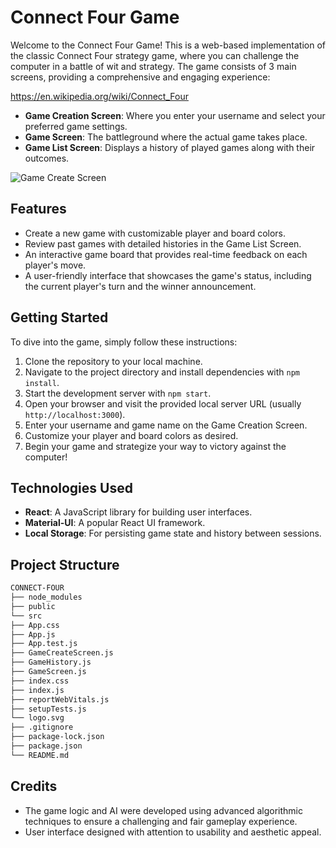  # Connect Four Game

Welcome to the Connect Four Game! This is a web-based implementation of the classic Connect Four strategy game, where you can challenge the computer in a battle of wit and strategy. The game consists of 3 main screens, providing a comprehensive and engaging experience:

https://en.wikipedia.org/wiki/Connect_Four

- **Game Creation Screen**: Where you enter your username and select your preferred game settings.
- **Game Screen**: The battleground where the actual game takes place.
- **Game List Screen**: Displays a history of played games along with their outcomes.

![Game Create Screen](./public/images/gcs.png)

## Features

- Create a new game with customizable player and board colors.
- Review past games with detailed histories in the Game List Screen.
- An interactive game board that provides real-time feedback on each player's move.
- A user-friendly interface that showcases the game's status, including the current player's turn and the winner announcement.


## Getting Started

To dive into the game, simply follow these instructions:

1. Clone the repository to your local machine.
2. Navigate to the project directory and install dependencies with `npm install`.
3. Start the development server with `npm start`.
4. Open your browser and visit the provided local server URL (usually `http://localhost:3000`).
5. Enter your username and game name on the Game Creation Screen.
6. Customize your player and board colors as desired.
7. Begin your game and strategize your way to victory against the computer!

## Technologies Used

- **React**: A JavaScript library for building user interfaces.
- **Material-UI**: A popular React UI framework.
- **Local Storage**: For persisting game state and history between sessions.

## Project Structure
```bash
CONNECT-FOUR
├── node_modules
├── public
└── src
├── App.css
├── App.js
├── App.test.js
├── GameCreateScreen.js
├── GameHistory.js
├── GameScreen.js
├── index.css
├── index.js
├── reportWebVitals.js
├── setupTests.js
└── logo.svg
├── .gitignore
├── package-lock.json
├── package.json
└── README.md
```
## Credits

- The game logic and AI were developed using advanced algorithmic techniques to ensure a challenging and fair gameplay experience.
- User interface designed with attention to usability and aesthetic appeal.


